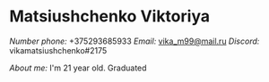 # Matsiushchenko Viktoriya

_Number phone:_ +375293685933
_Email:_ vika_m99@mail.ru
_Discord:_ vikamatsiushchenko#2175

_About me:_ I'm 21 year old. Graduated
